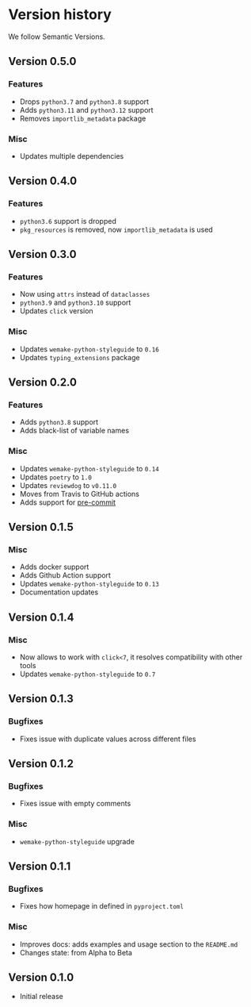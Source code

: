 # Version history

We follow Semantic Versions.


## Version 0.5.0

### Features

- Drops `python3.7` and `python3.8` support
- Adds `python3.11` and `python3.12` support
- Removes `importlib_metadata` package

### Misc

- Updates multiple dependencies


## Version 0.4.0

### Features

- `python3.6` support is dropped
- `pkg_resources` is removed, now `importlib_metadata` is used


## Version 0.3.0

### Features

- Now using `attrs` instead of `dataclasses`
- `python3.9` and `python3.10` support
- Updates `click` version

### Misc

- Updates `wemake-python-styleguide` to `0.16`
- Updates `typing_extensions` package


## Version 0.2.0

### Features

- Adds `python3.8` support
- Adds black-list of variable names

### Misc

- Updates `wemake-python-styleguide` to `0.14`
- Updates `poetry` to `1.0`
- Updates `reviewdog` to `v0.11.0`
- Moves from Travis to GitHub actions
- Adds support for [pre-commit](https://github.com/pre-commit/pre-commit)


## Version 0.1.5

### Misc

- Adds docker support
- Adds Github Action support
- Updates `wemake-python-styleguide` to `0.13`
- Documentation updates


## Version 0.1.4

### Misc

- Now allows to work with `click<7`, it resolves compatibility with other tools
- Updates `wemake-python-styleguide` to `0.7`


## Version 0.1.3

### Bugfixes

- Fixes issue with duplicate values across different files


## Version 0.1.2

### Bugfixes

- Fixes issue with empty comments

### Misc

- `wemake-python-styleguide` upgrade


## Version 0.1.1

### Bugfixes

- Fixes how homepage in defined in `pyproject.toml`

### Misc

- Improves docs: adds examples and usage section to the `README.md`
- Changes state: from Alpha to Beta


## Version 0.1.0

- Initial release
